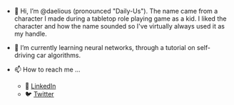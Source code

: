 - 👋 Hi, I’m @daelious (pronounced "Daily-Us"). The name came from a character I made during a tabletop role playing game as a kid. I liked the character and how the name sounded so I've virtually always used it as my handle.

- 🌱 I’m currently learning neural networks, through a tutorial on self-driving car algorithms.

- 📫 How to reach me ...
  - :office: [LinkedIn](https://www.linkedin.com/in/keith-meyer-66716522/)
  - :bird: [Twitter](https://twitter.com/daelious)
